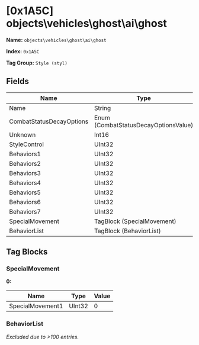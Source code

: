 # [0x1A5C] objects\vehicles\ghost\ai\ghost

**Name:** ```objects\vehicles\ghost\ai\ghost```

**Index:** ```0x1A5C```

**Tag Group:** ```Style (styl)```

## Fields

Name	| Type	| Value
---	|---	|---	|
Name	|String	|ghost
CombatStatusDecayOptions	|Enum (CombatStatusDecayOptionsValue)	|null
Unknown	|Int16	|0
StyleControl	|UInt32	|0
Behaviors1	|UInt32	|67166846
Behaviors2	|UInt32	|1572865552
Behaviors3	|UInt32	|557074
Behaviors4	|UInt32	|3487526400
Behaviors5	|UInt32	|2692754048
Behaviors6	|UInt32	|262179
Behaviors7	|UInt32	|34752
SpecialMovement	|TagBlock (SpecialMovement)	|[1](#specialmovement)
BehaviorList	|TagBlock (BehaviorList)	|[209](#behaviorlist)


## Tag Blocks

### SpecialMovement

**0:**

Name	| Type	| Value
---	|---	|---	|
SpecialMovement1	|UInt32	|0


### BehaviorList

*Excluded due to >100 entries.*
